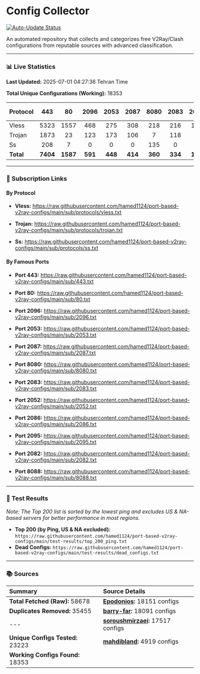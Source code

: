 # Config Collector

[![Auto-Update Status](https://github.com/hamed1124/port-based-v2ray-configs/actions/workflows/main.yml/badge.svg)](https://github.com/hamed1124/port-based-v2ray-configs/actions/workflows/main.yml)

An automated repository that collects and categorizes free V2Ray/Clash configurations from reputable sources with advanced classification.

---

### 📊 Live Statistics

**Last Updated:** 2025-07-01 04:27:36 Tehran Time

**Total Unique Configurations (Working):** 18353

| Protocol | 443 | 80 | 2096 | 2053 | 2087 | 8080 | 2083 | 2052 | 2086 | 2095 | 2082 | 8088 | Other Ports | Total |
|:---| :---: | :---: | :---: | :---: | :---: | :---: | :---: | :---: | :---: | :---: | :---: | :---: |:---:|:---:|
| Vless | 5323 | 1557 | 468 | 275 | 308 | 218 | 216 | 153 | 125 | 122 | 95 | 4 | 5517 | **14381** |
| Trojan | 1873 | 23 | 123 | 173 | 106 | 7 | 118 | 0 | 0 | 0 | 0 | 0 | 491 | **2914** |
| Ss | 208 | 7 | 0 | 0 | 0 | 135 | 0 | 0 | 0 | 0 | 0 | 0 | 708 | **1058** |
| **Total** | **7404** | **1587** | **591** | **448** | **414** | **360** | **334** | **153** | **125** | **122** | **95** | **4** | **6716** | **18353** |

---

### 🚀 Subscription Links

#### By Protocol

- **Vless:**
  https://raw.githubusercontent.com/hamed1124/port-based-v2ray-configs/main/sub/protocols/vless.txt

- **Trojan:**
  https://raw.githubusercontent.com/hamed1124/port-based-v2ray-configs/main/sub/protocols/trojan.txt

- **Ss:**
  https://raw.githubusercontent.com/hamed1124/port-based-v2ray-configs/main/sub/protocols/ss.txt

#### By Famous Ports

- **Port 443:**
  https://raw.githubusercontent.com/hamed1124/port-based-v2ray-configs/main/sub/443.txt

- **Port 80:**
  https://raw.githubusercontent.com/hamed1124/port-based-v2ray-configs/main/sub/80.txt

- **Port 2096:**
  https://raw.githubusercontent.com/hamed1124/port-based-v2ray-configs/main/sub/2096.txt

- **Port 2053:**
  https://raw.githubusercontent.com/hamed1124/port-based-v2ray-configs/main/sub/2053.txt

- **Port 2087:**
  https://raw.githubusercontent.com/hamed1124/port-based-v2ray-configs/main/sub/2087.txt

- **Port 8080:**
  https://raw.githubusercontent.com/hamed1124/port-based-v2ray-configs/main/sub/8080.txt

- **Port 2083:**
  https://raw.githubusercontent.com/hamed1124/port-based-v2ray-configs/main/sub/2083.txt

- **Port 2052:**
  https://raw.githubusercontent.com/hamed1124/port-based-v2ray-configs/main/sub/2052.txt

- **Port 2086:**
  https://raw.githubusercontent.com/hamed1124/port-based-v2ray-configs/main/sub/2086.txt

- **Port 2095:**
  https://raw.githubusercontent.com/hamed1124/port-based-v2ray-configs/main/sub/2095.txt

- **Port 2082:**
  https://raw.githubusercontent.com/hamed1124/port-based-v2ray-configs/main/sub/2082.txt

- **Port 8088:**
  https://raw.githubusercontent.com/hamed1124/port-based-v2ray-configs/main/sub/8088.txt

---

### 🧪 Test Results
*Note: The Top 200 list is sorted by the lowest ping and excludes US & NA-based servers for better performance in most regions.*

- **Top 200 (by Ping, US & NA excluded):** `https://raw.githubusercontent.com/hamed1124/port-based-v2ray-configs/main/test-results/top_200_ping.txt`
- **Dead Configs:** `https://raw.githubusercontent.com/hamed1124/port-based-v2ray-configs/main/test-results/dead_configs.txt`

---

### 📚 Sources

| Summary | Source Details |
|:---|:---|
| **Total Fetched (Raw):** 58678 | **[Epodonios](https://github.com/Epodonios/v2ray-configs):** 18151 configs |
| **Duplicates Removed:** 35455 | **[barry-far](https://github.com/barry-far/V2ray-Config):** 18091 configs |
| --- | **[soroushmirzaei](https://github.com/soroushmirzaei/telegram-configs-collector):** 17517 configs |
| **Unique Configs Tested:** 23223 | **[mahdibland](https://github.com/mahdibland/V2RayAggregator):** 4919 configs |
| **Working Configs Found:** 18353 |  |
